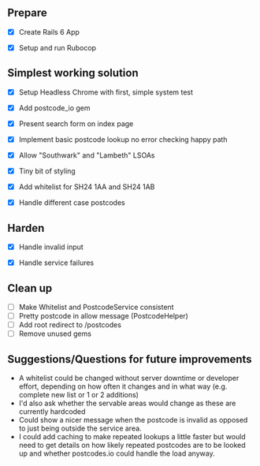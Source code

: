 ## Prepare

- [x] Create Rails 6 App
- [x] Setup and run Rubocop


## Simplest working solution

- [x] Setup Headless Chrome with first, simple system test
- [x] Add postcode_io gem
- [x] Present search form on index page
- [x] Implement basic postcode lookup no error checking happy path
- [x] Allow "Southwark" and "Lambeth" LSOAs
- [x] Tiny bit of styling
- [x] Add whitelist for SH24 1AA and SH24 1AB
- [x] Handle different case postcodes


## Harden

- [x] Handle invalid input
- [x] Handle service failures


## Clean up

- [ ] Make Whitelist and PostcodeService consistent
- [ ] Pretty postcode in allow message (PostcodeHelper)
- [ ] Add root redirect to /postcodes
- [ ] Remove unused gems

## Suggestions/Questions for future improvements

- A whitelist could be changed without server downtime or developer effort,
  depending on how often it changes and in what way (e.g. complete new list or 1 or 2 additions)
- I'd also ask whether the servable areas would change as these are currently hardcoded
- Could show a nicer message when the postcode is invalid as opposed to just being outside the service area.
- I could add caching to make repeated lookups a little faster but would need to get details
  on how likely repeated postcodes are to be looked up and whether postcodes.io could handle
  the load anyway.
